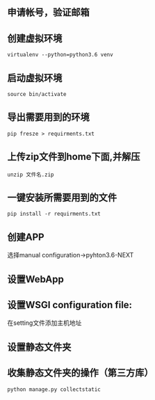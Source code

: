 ## 申请帐号，验证邮箱

## 创建虚拟环境
<pre><code>virtualenv --python=python3.6 venv</code></pre>

## 启动虚拟环境
<pre><code>source bin/activate</code></pre>


## 导出需要用到的环境
<pre><code>pip fresze > requirments.txt</code></pre>


## 上传zip文件到home下面,并解压
<pre><code>unzip 文件名.zip
</code></pre>

## 一键安装所需要用到的文件
<pre><code>pip install -r requirments.txt
</code></pre>

## 创建APP
<p>选择manual configuration->pyhton3.6-NEXT</p>

## 设置WebApp

## 设置WSGI configuration file:
<p>在setting文件添加主机地址</p>

## 设置静态文件夹

## 收集静态文件夹的操作（第三方库）
<pre><code>python manage.py collectstatic
</code></pre>